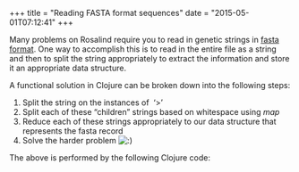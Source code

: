 +++
title = "Reading FASTA format sequences"
date = "2015-05-01T07:12:41"
+++


Many problems on Rosalind require you to read in genetic strings in [fasta format](http://rosalind.info/glossary/fasta-format/). One way to accomplish this is to read in the entire file as a string and then to split the string appropriately to extract the information and store it an appropriate data structure.

A functional solution in Clojure can be broken down into the following steps:

1. Split the string on the instances of  ‘>’
2. Split each of these “children” strings based on whitespace using *map*
3. Reduce each of these strings appropriately to our data structure that represents the fasta record
4. Solve the harder problem ![:)](http://kyledef.org/inzamam/wp-includes/images/smilies/simple-smile.png)

The above is performed by the following Clojure code:

 

<div class="gist-for-robots"><script src="http://gist.github.com/5f52804a408e6a2ea949.js"></script></div>
